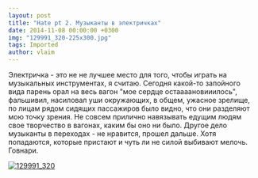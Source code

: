 ```yaml
---
layout: post
title: "Hate pt 2. Музыканты в электричках"
date: 2014-11-08 00:00:00 +0300
img: "129991_320-225x300.jpg"
tags: Imported
author: vlaim
---
```


Электричка - это не не лучшее место для того, чтобы играть на музыкальных инструментах, я считаю. Сегодня какой-то запойного вида парень орал на весь вагон "мое сердце остаааановииилось", фальшивил, насиловал уши окружающих, в общем, ужасное зрелище, по лицам рядом сидящих пассажиров было видно, что они разделяют мою точку зрения. Не совсем прилично навязывать едущим людям свое творчество в вагонах, каким бы оно ни было.
Другое дело музыканты в переходах - не нравится, прошел дальше. Хотя попадаются, которые пристают и чуть ли не силой выбивают мелочь. Говнари.

[![129991_320](/blog/assets/img/129991_320-225x300.jpg)](https://vlaim.s3.amazonaws.com/uploads/2014/11/129991_320.jpg)